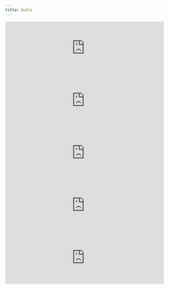 ```yaml
---
title: Audio
---
```


<iframe 
    width="100%" 
    height="166" 
    scrolling="no" 
    frameborder="no" 
    src="https://w.soundcloud.com/player/?url=https%3A//api.soundcloud.com/tracks/396615804"
></iframe>

<iframe 
    width="100%" 
    height="166" 
    scrolling="no" 
    frameborder="no" 
    allow="autoplay" 
    src="https://w.soundcloud.com/player/?url=https%3A//api.soundcloud.com/tracks/396615804"
></iframe>

<iframe 
    width="100%"
    height="166" 
    scrolling="no" 
    frameborder="no" 
    allow="autoplay" 
    src="https://w.soundcloud.com/player/?url=https%3A//api.soundcloud.com/tracks/396615804"
></iframe>

<iframe 
    width="100%" 
    height="166" 
    scrolling="no" 
    frameborder="no" 
    allow="autoplay" 
    src="https://w.soundcloud.com/player/?url=https%3A//api.soundcloud.com/tracks/396615804"
></iframe>

<iframe 
    width="100%" 
    height="166" 
    scrolling="no" 
    frameborder="no" 
    allow="autoplay"
    src="https://w.soundcloud.com/player/?url=https%3A//api.soundcloud.com/tracks/396615804"
></iframe>
